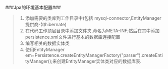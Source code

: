 ###Jpa的环境基本配置###
>1. 添加需要的类库到工作目录中(包括 mysql-connector,EntityManager提供商-如hibernate)
>2. 在代码工作顶层目录中添加文件夹,命名为META-INF;然后在其中添加persistence.xml文件进行基本的数据库连接配置
>3. 编写相关的数据实体类
>4. 使用EntityManager em=Persistence.createEntityManagerFactory("parser").createEntityManager();来创建EntityManager实体类对应的数据库表.
